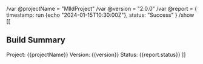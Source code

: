 /var @projectName = "MlldProject"
/var @version = "2.0.0"
/var @report = {
timestamp: run {echo "2024-01-15T10:30:00Z"},
status: "Success"
}
/show [[
## Build Summary
Project: {{projectName}}
Version: {{version}}
Status: {{report.status}}
]]
